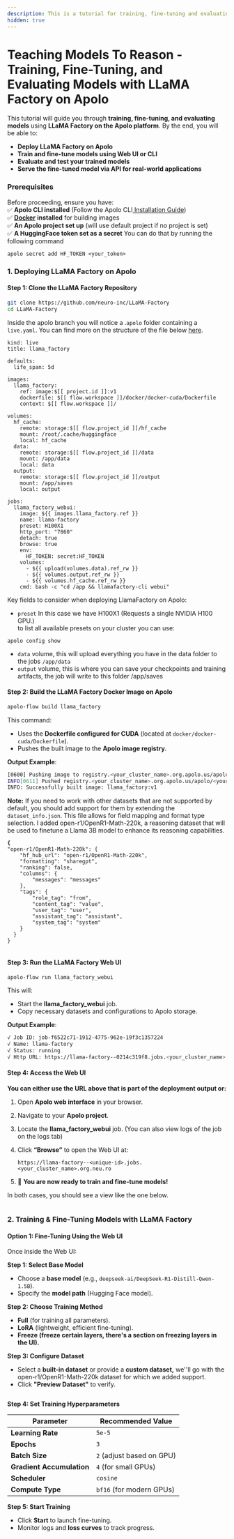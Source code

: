 ```yaml
---
description: This is a tutorial for training, fine-tuning and evaluating models.
hidden: true
---
```


# Teaching Models To Reason - Training, Fine-Tuning, and Evaluating Models with LLaMA Factory on Apolo

This tutorial will guide you through **training, fine-tuning, and evaluating models** using **LLaMA Factory on the Apolo platform**. By the end, you will be able to:

* **Deploy LLaMA Factory on Apolo**
* **Train and fine-tune models using Web UI or CLI**
* **Evaluate and test your trained models**
* **Serve the fine-tuned model via API for real-world applications**

### **Prerequisites**

Before proceeding, ensure you have: \
✅ **Apolo CLI installed** (Follow the Apolo CLI[ Installation Guide](https://docs.apolo.us/index/cli/installing))\
✅ [**Docker**](https://docs.docker.com/engine/install/) **installed** for building images \
✅ **An Apolo project set up** (will use default project if no project is set)\
✅ **A HuggingFace token set as a secret** You can do that by running the following command

```
apolo secret add HF_TOKEN <your_token>
```

### **1. Deploying LLaMA Factory on Apolo**

#### **Step 1: Clone the LLaMA Factory Repository**

```bash
git clone https://github.com/neuro-inc/LLaMA-Factory
cd LLaMA-Factory
```

Inside the apolo branch you will notice a  .`apolo`  folder containing a `live.yaml`. You can find more on the structure of the file below [here](https://docs.apolo.us/index/apolo-flow-reference/workflow-syntax/live-workflow-syntax).

```
kind: live
title: llama_factory

defaults:
  life_span: 5d

images:
  llama_factory:
    ref: image:$[[ project.id ]]:v1
    dockerfile: $[[ flow.workspace ]]/docker/docker-cuda/Dockerfile
    context: $[[ flow.workspace ]]/

volumes:
  hf_cache:
    remote: storage:$[[ flow.project_id ]]/hf_cache
    mount: /root/.cache/huggingface
    local: hf_cache
  data:
    remote: storage:$[[ flow.project_id ]]/data
    mount: /app/data
    local: data
  output:
    remote: storage:$[[ flow.project_id ]]/output
    mount: /app/saves
    local: output

jobs:
  llama_factory_webui:
    image: ${{ images.llama_factory.ref }}
    name: llama-factory
    preset: H100X1
    http_port: "7860"
    detach: true
    browse: true
    env:
      HF_TOKEN: secret:HF_TOKEN
    volumes:
      - ${{ upload(volumes.data).ref_rw }}
      - ${{ volumes.output.ref_rw }}
      - ${{ volumes.hf_cache.ref_rw }}
    cmd: bash -c "cd /app && llamafactory-cli webui"

```

Key fields to consider when deploying LlamaFactory on Apolo:

* `preset`  In this case we have H100X1 (Requests a single NVIDIA H100 GPU.)\
  to list all available presets on your cluster you can use:

```
apolo config show
```

* `data` volume, this will upload everything you have in the data folder to the jobs `/app/data`
* `output` volume, this is where you can save your checkpoints and training artifacts, the job will write to this folder /app/saves

#### **Step 2: Build the LLaMA Factory Docker Image on Apolo**

```bash
apolo-flow build llama_factory
```

This command:

* Uses the **Dockerfile configured for CUDA** (located at `docker/docker-cuda/Dockerfile`).
* Pushes the built image to the **Apolo image registry**.

**Output Example**:

```bash
[0600] Pushing image to registry.<your_cluster_name>.org.apolo.us/apolo/<your_project_name>/llama_factory:v1 
INFO[0611] Pushed registry.<your_cluster_name>.org.apolo.us/apolo/<your_project_name>/llama_factory@sha256:6cc93e18...
INFO: Successfully built image: llama_factory:v1
```

**Note:**  If you need to work with other datasets that are not supported by default, you should add support for them by extending the `dataset_info.json`. This file allows for field mapping and format type selection. I added open-r1/OpenR1-Math-220k, a reasoning dataset that will be used to finetune a Llama 3B model to enhance its reasoning capabilities.

<pre class="language-json"><code class="lang-json"><strong>{
</strong>"open-r1/OpenR1-Math-220k": {
    "hf_hub_url": "open-r1/OpenR1-Math-220k",
    "formatting": "sharegpt", 
    "ranking": false,
    "columns": {
        "messages": "messages"
    },
    "tags": {
        "role_tag": "from",
        "content_tag": "value",
        "user_tag": "user",
        "assistant_tag": "assistant",
        "system_tag": "system" 
    }
  }
}

</code></pre>



#### **Step 3: Run the LLaMA Factory Web UI**

```bash
apolo-flow run llama_factory_webui
```

This will:

* Start the **llama\_factory\_webui** job.
* Copy necessary datasets and configurations to Apolo storage.

**Output Example**:

```bash
√ Job ID: job-f6522c71-1912-4775-962e-19f3c1357224
√ Name: llama-factory
√ Status: running
√ Http URL: https://llama-factory--0214c319f8.jobs.<your_cluster_name>.org.neu.ro
```

#### **Step 4: Access the Web UI**

**You can either use the URL above that is part of the deployment output or:**

1. Open **Apolo web interface** in your browser.
2. Navigate to your **Apolo project**.
3. Locate the **llama\_factory\_webui** job. (You can also view logs of the job on the logs tab)
4.  Click **“Browse”** to open the Web UI at:

    ```
    https://llama-factory--<unique-id>.jobs.<your_cluster_name>.org.neu.ro
    ```
5. 🎉 **You are now ready to train and fine-tune models!**

In both cases, you should see a view like the one below.

<figure><img src="../.gitbook/assets/Screenshot 2025-02-13 at 14.14.35.png" alt=""><figcaption></figcaption></figure>

### **2. Training & Fine-Tuning Models with LLaMA Factory**

#### **Option 1: Fine-Tuning Using the Web UI**

Once inside the Web UI:

**Step 1: Select Base Model**

* Choose a **base model** (e.g., `deepseek-ai/DeepSeek-R1-Distill-Qwen-1.5B`).
* Specify the **model path** (Hugging Face model).

**Step 2: Choose Training Method**

* **Full** (for training all parameters).
* **LoRA** (lightweight, efficient fine-tuning).
* **Freeze (freeze certain layers, there's a section on freezing layers in the UI).**

**Step 3: Configure Dataset**

* Select a **built-in dataset** or provide a **custom dataset,** we''ll go with the open-r1/OpenR1-Math-220k dataset for which we added support.
* Click **"Preview Dataset"** to verify.

<figure><img src="../.gitbook/assets/Screenshot 2025-02-18 at 13.29.56.png" alt=""><figcaption></figcaption></figure>

**Step 4: Set Training Hyperparameters**

| Parameter                 | Recommended Value         |
| ------------------------- | ------------------------- |
| **Learning Rate**         | `5e-5`                    |
| **Epochs**                | `3`                       |
| **Batch Size**            | `2` (adjust based on GPU) |
| **Gradient Accumulation** | `4` (for small GPUs)      |
| **Scheduler**             | `cosine`                  |
| **Compute Type**          | `bf16` (for modern GPUs)  |

**Step 5: Start Training**

* Click **Start** to launch fine-tuning.
* Monitor logs and **loss curves** to track progress.

<figure><img src="../.gitbook/assets/Screenshot 2025-02-18 at 13.31.08.png" alt=""><figcaption></figcaption></figure>







